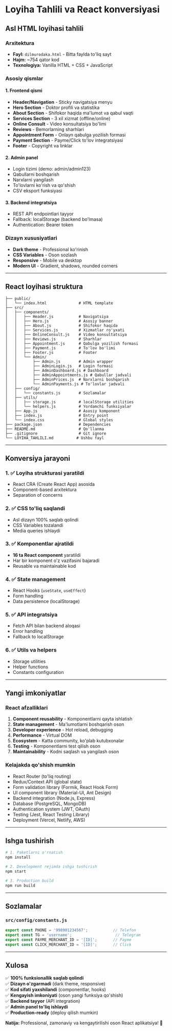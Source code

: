 # Loyiha Tahlili va React konversiyasi

## Asl HTML loyihasi tahlili

### Arxitektura
- **Fayl:** `dilmurodaka.html` - Bitta faylda to'liq sayt
- **Hajm:** ~754 qator kod
- **Texnologiya:** Vanilla HTML + CSS + JavaScript

### Asosiy qismlar

#### 1. Frontend qismi
- **Header/Navigation** - Sticky navigatsiya menyu
- **Hero Section** - Doktor profili va statistika
- **About Section** - Shifokor haqida ma'lumot va qabul vaqti
- **Services Section** - 3 xil xizmat (offline/online)
- **Online Consult** - Video konsultatsiya bo'limi
- **Reviews** - Bemorlarning sharhlari
- **Appointment Form** - Onlayn qabulga yozilish formasi
- **Payment Section** - Payme/Click to'lov integratsiyasi
- **Footer** - Copyright va linklar

#### 2. Admin panel
- Login tizimi (demo: admin/admin123)
- Qabullarni boshqarish
- Narxlarni yangilash
- To'lovlarni ko'rish va qo'shish
- CSV eksport funksiyasi

#### 3. Backend integratsiya
- REST API endpointlari tayyor
- Fallback: localStorage (backend bo'lmasa)
- Authentication: Bearer token

### Dizayn xususiyatlari
- **Dark theme** - Professional ko'rinish
- **CSS Variables** - Oson sozlash
- **Responsive** - Mobile va desktop
- **Modern UI** - Gradient, shadows, rounded corners

---

## React loyihasi struktura

```
├── public/
│   └── index.html              # HTML template
├── src/
│   ├── components/
│   │   ├── Header.js           # Navigatsiya
│   │   ├── Hero.js             # Asosiy banner
│   │   ├── About.js            # Shifokor haqida
│   │   ├── Services.js         # Xizmatlar ro'yxati
│   │   ├── OnlineConsult.js    # Video konsultatsiya
│   │   ├── Reviews.js          # Sharhlar
│   │   ├── Appointment.js      # Qabulga yozilish formasi
│   │   ├── Payment.js          # To'lov bo'limi
│   │   ├── Footer.js           # Footer
│   │   └── Admin/
│   │       ├── Admin.js        # Admin wrapper
│   │       ├── AdminLogin.js   # Login formasi
│   │       ├── AdminDashboard.js # Dashboard
│   │       ├── AdminAppointments.js # Qabullar jadvali
│   │       ├── AdminPrices.js  # Narxlarni boshqarish
│   │       └── AdminPayments.js # To'lovlar jadvali
│   ├── config/
│   │   └── constants.js        # Sozlamalar
│   ├── utils/
│   │   ├── storage.js          # localStorage utilities
│   │   └── helpers.js          # Yordamchi funksiyalar
│   ├── App.js                  # Asosiy komponent
│   ├── index.js                # Entry point
│   └── index.css               # Global styles
├── package.json                # Dependencies
├── README.md                   # Qo'llanma
├── .gitignore                  # Git ignore
└── LOYIHA_TAHLILI.md          # Ushbu fayl
```

---

## Konversiya jarayoni

### 1. ✅ Loyiha strukturasi yaratildi
- React CRA (Create React App) asosida
- Component-based arxitektura
- Separation of concerns

### 2. ✅ CSS to'liq saqlandi
- Asl dizayn 100% saqlab qolindi
- CSS Variables tozalandi
- Media queries ishlaydi

### 3. ✅ Komponentlar ajratildi
- **16 ta React component** yaratildi
- Har bir komponent o'z vazifasini bajaradi
- Reusable va maintainable kod

### 4. ✅ State management
- React Hooks (`useState`, `useEffect`)
- Form handling
- Data persistence (localStorage)

### 5. ✅ API integratsiya
- Fetch API bilan backend aloqasi
- Error handling
- Fallback to localStorage

### 6. ✅ Utils va helpers
- Storage utilities
- Helper functions
- Constants configuration

---

## Yangi imkoniyatlar

### React afzalliklari
1. **Component reusability** - Komponentlarni qayta ishlatish
2. **State management** - Ma'lumotlarni boshqarish oson
3. **Developer experience** - Hot reload, debugging
4. **Performance** - Virtual DOM
5. **Ecosystem** - Katta community, ko'plab kutubxonalar
6. **Testing** - Komponentlarni test qilish oson
7. **Maintainability** - Kodni saqlash va yangilash oson

### Kelajakda qo'shish mumkin
- React Router (to'liq routing)
- Redux/Context API (global state)
- Form validation library (Formik, React Hook Form)
- UI component library (Material-UI, Ant Design)
- Backend integration (Node.js, Express)
- Database (PostgreSQL, MongoDB)
- Authentication system (JWT, OAuth)
- Testing (Jest, React Testing Library)
- Deployment (Vercel, Netlify, AWS)

---

## Ishga tushirish

```bash
# 1. Paketlarni o'rnatish
npm install

# 2. Development rejimda ishga tushirish
npm start

# 3. Production build
npm run build
```

---

## Sozlamalar

### `src/config/constants.js`
```javascript
export const PHONE = '998901234567';           // Telefon
export const TG = 'username';                   // Telegram
export const PAYME_MERCHANT_ID = '[ID]';       // Payme
export const CLICK_MERCHANT_ID = '[ID]';       // Click
```

---

## Xulosa

✅ **100% funksionallik saqlab qolindi**  
✅ **Dizayn o'zgarmadi** (dark theme, responsive)  
✅ **Kod sifati yaxshilandi** (componentlar, hooks)  
✅ **Kengayish imkoniyati** (oson yangi funksiya qo'shish)  
✅ **Backend tayyor** (API integration)  
✅ **Admin panel to'liq ishlaydi**  
✅ **Production-ready** (deploy qilish mumkin)  

**Natija:** Professional, zamonaviy va kengaytirilishi oson React aplikatsiya! 🚀

